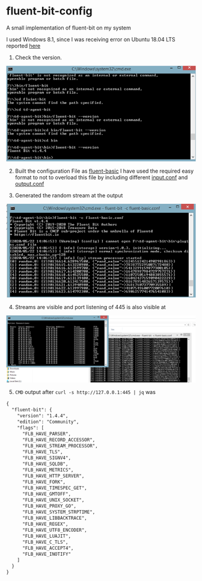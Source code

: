 # fluent-bit-config
A small implementation of fluent-bit on my system

I used Windows 8.1, since I was receiving error on Ubuntu 18.04 LTS reported [here](https://github.com/fluent/fluent-bit/issues/2194)

1. Check the version.
<img src="./images/version.png">

2. Built the configuration File as [fluent-basic](/fluent-basic.conf)
I have used the required easy format to not to overload this file by including different [input.conf](/input.conf) and 
[output.conf](/output.conf)


3. Generated the random stream at the output 
<img src="./images/config.png">


4. Streams are visible and port listening of 445 is also visible at 
<img src="./images/port_listening.png">

5. ```CMD``` output after ```curl -s http://127.0.0.1:445 | jq``` was

```
{
  "fluent-bit": {
    "version": "1.4.4",
    "edition": "Community",
    "flags": [
      "FLB_HAVE_PARSER",
      "FLB_HAVE_RECORD_ACCESSOR",
      "FLB_HAVE_STREAM_PROCESSOR",
      "FLB_HAVE_TLS",
      "FLB_HAVE_SIGNV4",
      "FLB_HAVE_SQLDB",
      "FLB_HAVE_METRICS",
      "FLB_HAVE_HTTP_SERVER",
      "FLB_HAVE_FORK",
      "FLB_HAVE_TIMESPEC_GET",
      "FLB_HAVE_GMTOFF",
      "FLB_HAVE_UNIX_SOCKET",
      "FLB_HAVE_PROXY_GO",
      "FLB_HAVE_SYSTEM_STRPTIME",
      "FLB_HAVE_LIBBACKTRACE",
      "FLB_HAVE_REGEX",
      "FLB_HAVE_UTF8_ENCODER",
      "FLB_HAVE_LUAJIT",
      "FLB_HAVE_C_TLS",
      "FLB_HAVE_ACCEPT4",
      "FLB_HAVE_INOTIFY"
    ]
  }
}
```
